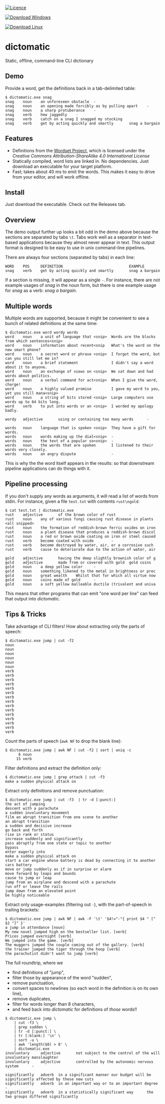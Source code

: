 [![Licence](https://img.shields.io/badge/License-AGPL%203-purple.svg)](https://opensource.org/licenses/AGPL-3.0)

[![Download Windows](https://img.shields.io/badge/download-windows-green.svg?logo=windows)](https://github.com/cjrh/dictomatic/releases/download/v0.0.3/dictomatic.exe)

[![Download Linux](https://img.shields.io/badge/download-linux-green.svg?logo=linux)](https://github.com/cjrh/dictomatic/releases/download/v0.0.3/dictomatic)


# dictomatic
Static, offline, command-line CLI dictionary

## Demo

Provide a word, get the definitions back in a tab-delimited table:

```shell script
$ dictomatic.exe snag
snag    noun    an unforeseen obstacle  -
snag    noun    an opening made forcibly as by pulling apart    -
snag    noun    a sharp protuberance    -
snag    verb    hew jaggedly    -
snag    verb    catch on a snag I snagged my stocking
snag    verb    get by acting quickly and smartly       snag a bargain

```

## Features

- Definitions from the [Wordset Project](https://github.com/wordset/wordset-dictionary),
  which is licensed under the _Creative Commons Attribution-ShareAlike 4.0 International License_
- Statically compiled, word lists are linked in. No dependencies. 
  Just download an executable for your target platform.
- Fast; takes about 40 ms to emit the words. This makes it easy to drive 
  from your editor, and will work offline.
  
## Install

Just download the executable. Check out the Releases tab.

## Overview

The demo output further up looks a bit odd in the demo above because the 
sections are separated by tabs `\t`. Tabs work well as a separator in 
text-based applications because they almost never appear in text. This 
output format is designed to be easy to use in unix command-line pipelines.

There are always four sections (separated by tabs) in each line:

```shell script
WORD    POS     DEFINITION                              EXAMPLE
snag    verb    get by acting quickly and smartly       snag a bargain
```

If a section is missing, it will appear as a single `-`. For instance, there
are not example usages of _snag_ in the noun form, but there is one example
usage for _snag_ as a verb: _snag a bargain_.

## Multiple words

Multiple words are supported, because it might be convenient to see a bunch of
related definitions at the same time:

```shell script
$ dictomatic.exe word wordy words
word    noun    a unit of language that <snip>  Words are the blocks from which sentences<snip>
word    noun    information about recent<snip   What's the word on the new smart phone?
word    noun    a secret word or phrase <snip>  I forgot the word, but can you still let me in?
word    noun    a brief statement               I didn't say a word about it to anyone.
word    noun    an exchange of views on <snip>  We sat down and had words about politics.
word    noun    a verbal command for act<snip>  When I give the word, charge!
word    noun    a highly valued promise         I gave my word to you, yet you still mana<snip>
word    noun    a string of bits stored <snip>  Large computers use words up to 64 bits long.
word    verb    to put into words or an <snip>  I worded my apology badly.

wordy   adjective       using or containing too many words      -

words   noun    language that is spoken <snip>  They have a gift for words.
words   noun    words making up the dial<snip>  -
words   noun    the text of a popular so<snip>  -
words   noun    the words that are spoken       I listened to their words very closely.
words   noun    an angry dispute                -

```

This is why the the word itself appears in the results: so that downstream
pipeline applications can do things with it.

## Pipeline processing

If you don't supply any words as arguments, it will read a list of words from
stdin. For instance, given a file `test.txt` with contents `rust\ngold`:

```shell script
$ cat test.txt | dictomatic.exe
rust    adjective       of the brown color of rust      -
rust    noun    any of various fungi causing rust disease in plants    <all snipped>
rust    noun    the formation of reddish-brown ferric oxides on iron
rust    noun    a plant disease that produces a reddish-brown discol
rust    noun    a red or brown oxide coating on iron or steel caused
rust    verb    become coated with oxide        -
rust    verb    become destroyed by water, air, or a corrosive such 
rust    verb    cause to deteriorate due to the action of water, air

gold    adjective       having the deep slightly brownish color of g
gold    adjective       made from or covered with gold  gold coins
gold    noun    a deep yellow color     -
gold    noun    something likened to the metal in brightness or prec
gold    noun    great wealth    Whilst that for which all virtue now
gold    noun    coins made of gold      -
gold    noun    a soft yellow malleable ductile (trivalent and univa

```

This means that other programs that can emit "one word per line" can 
feed that output into _dictomatic_.

## Tips & Tricks

Take advantage of CLI filters! How about extracting only the parts of speech:

```shell script
$ dictomatic.exe jump | cut -f2
noun
noun
noun
noun
noun
noun
verb
verb
verb
verb
verb
verb
verb
verb
verb
verb
verb
verb
verb
verb
verb

```

Count the parts of speech (`awk NF` to drop the blank line):

```shell script
$ dictomatic.exe jump | awk NF | cut -f2 | sort | uniq -c
      6 noun
     15 verb
```

Filter definitions and extract the definition only:

```shell script
$ dictomatic.exe jump | grep attack | cut -f3
make a sudden physical attack on
```

Extract only definitions and remove punctuation:

```shell script
$ dictomatic.exe jump | cut -f3  | tr -d [:punct:]
the act of jumping
descent with a parachute
a sudden involuntary movement
film an abrupt transition from one scene to another
an abrupt transition
a sudden and decisive increase
go back and forth
rise in rank or status
increase suddenly and significantly
pass abruptly from one state or topic to another
bypass
enter eagerly into
make a sudden physical attack on
start a car engine whose battery is dead by connecting it to another cars battery
move or jump suddenly as if in surprise or alarm
move forward by leaps and bounds
cause to jump or leap
jump from an airplane and descend with a parachute
run off or leave the rails
jump down from an elevated point
be highly noticeable

```

Extract only usage-examples (filtering out `-`), with the part-of-speech
in trailing brackets:

```shell script
$ dictomatic.exe jump | awk NF | awk -F '\t' '$4!="-"{ print $4 " [" $2 "]" }'
a jump in attendance [noun]
My new novel jumped high on the bestseller list. [verb]
Prices jumped overnight [verb]
We jumped into the game. [verb]
The muggers jumped the couple coming out of the gallery. [verb]
the trainer jumped the tiger through the hoop [verb]
the parachutist didn't want to jump [verb]
```

The full roundtrip, where we 
- find definitions of "jump",
- filter those by appearance of the word "sudden",
- remove punctuation,
- convert spaces to newlines (so each word in the definition is on its own line),
- remove duplicates,
- filter for words longer than 8 characters,
- and feed back into _dictomatic_ for definitions of _those_ words!!

```shell script
$ dictomatic.exe jump \
    | cut -f3 \
    | grep sudden \
    | tr -d [:punct:] \
    | tr [:blank:] '\n' \
    | sort -u \
    | awk 'length($0) > 8' \
    | dictomatic.exe
involuntary     adjective       not subject to the control of the will  involuntary manslaughter
involuntary     adjective       controlled by the autonomic nervous system      -

significantly   adverb  in a significant manner our budget will be significantly affected by these new cuts
significantly   adverb  in an important way or to an important degree   -
significantly   adverb  in a statistically significant way      the two groups differed significantly

```
